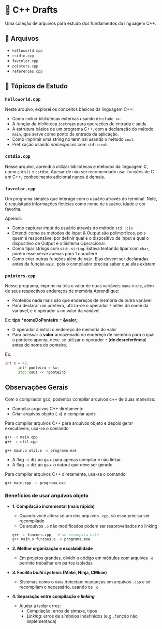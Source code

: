 # 📘 C++ Drafts

Uma coleção de arquivos para estudo dos fundamentos da linguagem C++.

## 📂 Arquivos

- `helloworld.cpp`
- `cstdio.cpp`
- `favcolor.cpp`
- `pointers.cpp`
- `references.cpp`

## 🧠 Tópicos de Estudo

### `helloworld.cpp`

Neste arquivo, explorei os conceitos básicos da linguagem C++:

- Como incluir bibliotecas externas usando `#include <>`.
- A função da biblioteca `iostream` para operações de entrada e saída.
- A estrutura básica de um programa C++, com a declaração do método `main`, que serve como ponto de entrada da aplicação.
- Como imprimir uma string no terminal usando o método `cout`.
- Prefixação usando _namespaces_ com `std::cout`.

### `cstdio.cpp`

Nesse arquivo, aprendi a utilizar bibliotecas e métodos da linguagem C, como `puts()` e `cstdio`. Apesar de não ser recomendado usar funções de C em C++, conhecimento adicional nunca é demais.

### `favcolor.cpp`

Um programa simples que interage com o usuário através do terminal. Nele, é requisitado informações fictícias como nome de usuário, idade e cor favorita.

Aprendi:

- Como capturar _input_ do usuário através do método `std::cin`
- Entendi como os métodos de Input & Output são polimorficos, pois quem é responsável por definir qual é o dispositivo de Input e qual o dispositivo de Output é o Sistema Operacional.
- Como tipar strings com `std::string`. Estava tentando tipar com `char`, porém esse serve apenas para 1 caractere
- Como criar outras funções além de `main`. Elas devem ser declaradas antes da função `main`, pois o compilador precisa saber que elas existem

### `pointers.cpp`

Nesse programa, imprimi na tela o valor de duas variáveis `name` e `age`, além de seus respectivos endereços de memória
Aprendi que:

- Ponteiros nada mais são que endereços de memória de outra variável
- Para declarar um ponteiro, utiliza-se o operador `*` antes do nome da variável, e o operador `&` no valor da variável

Ex: **tipo \*nomeDoPonteiro = &valor;**

- O operador `&` extrai o endereço de memória do valor
- Para acessar o **valor** armazenado no endereço de memória para o qual o ponteiro aponta, deve-se utilizar o operador `*` (**de desreferência**) antes do nome do ponteiro.

Ex:

```cpp
int x = 42;
      int* ponteiro = &x;
      std::cout << *ponteiro
```

## Observações Gerais

Com o compilador gcc, podemos compilar arquivos c++ de duas maneiras:

- Compilar arquivos C++ diretamente
- Criar arquivos objeto (`.o`) e compilar após

Para compilar arquivos C++ para arquivos objeto e depois gerar executáveis, usa-se o comando

```sh
g++ -c main.cpp
g++ -c util.cpp

g++ main.o util.o -o programa.exe
```

- A flag `-c` diz ao g++ para apenas compilar e não linkar.
- A flag `-o` diz ao g++ o output que deve ser gerado

Para compilar arquivos C++ diretamente, usa-se o comando

```sh
g++ main.cpp -o programa.exe
```

### Benefícios de usar arquivos objeto

- **1. Compilação incremental (mais rápida)**

  - Quando você altera só um dos arquivos `.cpp`, só esse precisa ser recompilado
  - Os arquivos `.o` não modificados podem ser reaproveitados no linking

  ```bash
  g++ -c funcoes.cpp   # só recompila este
  g++ main.o funcoes.o -o programa.exe
  ```

- **2. Melhor organização e escalabilidade**

  - Em projetos grandes, dividir o código em módulos com arquivos `.o` permite trabalhar em partes isoladas

- **3. Facilita _build systems_ (Make, Ninja, CMkae)**

  - Sistemas como o `make` detectam mudanças em arquivos `.cpp` e só recompilam o necessário, usando os `.o`

- **4. Separação entre compilação e _linking_**
  - Ajudar a isolar erros:
    - Compilação: erros de sintaxe, tipos
    - _Linking_: erros de símbolos indefinidos (e.g., função não implementada)
